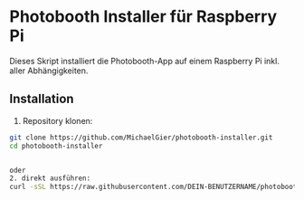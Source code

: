 # Photobooth Installer für Raspberry Pi

Dieses Skript installiert die Photobooth-App auf einem Raspberry Pi inkl. aller Abhängigkeiten.

## Installation

1. Repository klonen:

```bash
git clone https://github.com/MichaelGier/photobooth-installer.git
cd photobooth-installer


oder
2. direkt ausführen:
curl -sSL https://raw.githubusercontent.com/DEIN-BENUTZERNAME/photobooth-installer/main/install-photobooth.sh | bash

